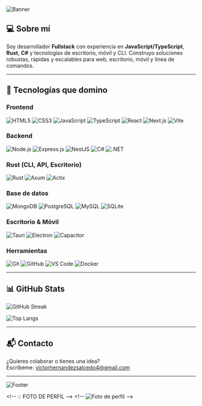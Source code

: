 ![Banner](https://capsule-render.vercel.app/api?type=waving&color=gradient&height=200&section=header&text=Victor%20Hernández&fontSize=50&fontColor=ffffff&animation=fadeIn)

## 💻 Sobre mí

Soy desarrollador **Fullstack** con experiencia en **JavaScript/TypeScript**, **Rust**, **C#** y tecnologías de escritorio, móvil y CLI. Construyo soluciones robustas, rápidas y escalables para web, escritorio, móvil y línea de comandos.

---

## 🧠 Tecnologías que domino

### Frontend
![HTML5](https://img.shields.io/badge/html5-%23E34F26.svg?style=for-the-badge&logo=html5&logoColor=white)
![CSS3](https://img.shields.io/badge/css3-%231572B6.svg?style=for-the-badge&logo=css3&logoColor=white)
![JavaScript](https://img.shields.io/badge/javascript-%23323330.svg?style=for-the-badge&logo=javascript&logoColor=%23F7DF1E)
![TypeScript](https://img.shields.io/badge/typescript-%23007ACC.svg?style=for-the-badge&logo=typescript&logoColor=white)
![React](https://img.shields.io/badge/react-%2320232a.svg?style=for-the-badge&logo=react&logoColor=%2361DAFB)
![Next.js](https://img.shields.io/badge/Next-black?style=for-the-badge&logo=next.js&logoColor=white)
![Vite](https://img.shields.io/badge/vite-%23646CFF.svg?style=for-the-badge&logo=vite&logoColor=white)

### Backend
![Node.js](https://img.shields.io/badge/node.js-6DA55F?style=for-the-badge&logo=node.js&logoColor=white)
![Express.js](https://img.shields.io/badge/express.js-%23404d59.svg?style=for-the-badge&logo=express&logoColor=%2361DAFB)
![NestJS](https://img.shields.io/badge/nestjs-%23E0234E.svg?style=for-the-badge&logo=nestjs&logoColor=white)
![C#](https://img.shields.io/badge/c%23-%23239120.svg?style=for-the-badge&logo=c-sharp&logoColor=white)
![.NET](https://img.shields.io/badge/.NET-5C2D91?style=for-the-badge&logo=.net&logoColor=white)

### Rust (CLI, API, Escritorio)
![Rust](https://img.shields.io/badge/rust-%23000000.svg?style=for-the-badge&logo=rust&logoColor=white)
![Axum](https://img.shields.io/badge/axum-%23000000.svg?style=for-the-badge&logo=rust&logoColor=white)
![Actix](https://img.shields.io/badge/actix-%23000000.svg?style=for-the-badge&logo=rust&logoColor=white)

### Base de datos
![MongoDB](https://img.shields.io/badge/MongoDB-%234ea94b.svg?style=for-the-badge&logo=mongodb&logoColor=white)
![PostgreSQL](https://img.shields.io/badge/postgres-%23316192.svg?style=for-the-badge&logo=postgresql&logoColor=white)
![MySQL](https://img.shields.io/badge/mysql-%234479A1.svg?style=for-the-badge&logo=mysql&logoColor=white)
![SQLite](https://img.shields.io/badge/sqlite-%23003B57.svg?style=for-the-badge&logo=sqlite&logoColor=white)

### Escritorio & Móvil
![Tauri](https://img.shields.io/badge/tauri-%2324C8DB.svg?style=for-the-badge&logo=tauri&logoColor=white)
![Electron](https://img.shields.io/badge/Electron-191970?style=for-the-badge&logo=Electron&logoColor=white)
![Capacitor](https://img.shields.io/badge/capacitor-%231194EE.svg?style=for-the-badge&logo=capacitor&logoColor=white)

### Herramientas
![Git](https://img.shields.io/badge/git-%23F05033.svg?style=for-the-badge&logo=git&logoColor=white)
![GitHub](https://img.shields.io/badge/github-%23121011.svg?style=for-the-badge&logo=github&logoColor=white)
![VS Code](https://img.shields.io/badge/Visual%20Studio%20Code-0078d7.svg?style=for-the-badge&logo=visual-studio-code&logoColor=white)
![Docker](https://img.shields.io/badge/docker-%230db7ed.svg?style=for-the-badge&logo=docker&logoColor=white)

---

## 📊 GitHub Stats

![GitHub Streak](https://streak-stats.demolab.com/?user=VictorHerdz10&theme=dark&hide_border=true&border_radius=10&locale=es)

![Top Langs](https://github-readme-stats.vercel.app/api/top-langs/?username=VictorHerdz10&theme=dark&hide_border=true&border_radius=10&layout=compact)

---

## 📬 Contacto

¿Quieres colaborar o tienes una idea?  
Escríbeme: [victorhernandezsalcedo4@gmail.com](mailto:victorhernandezsalcedo4@gmail.com)

---

![Footer](https://capsule-render.vercel.app/api?type=waving&color=gradient&height=100&section=footer)

&lt;!-- 💡 FOTO DE PERFIL --&gt;
&lt;!-- ![Foto de perfil](https://avatars.githubusercontent.com/u/181603194?v=4) --&gt;
